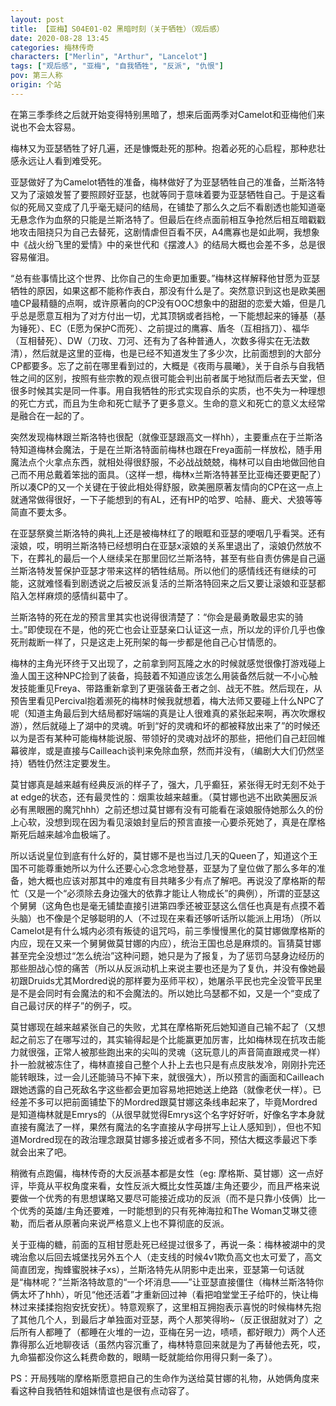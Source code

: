 ```yaml
---
layout: post
title: 【亚梅】S04E01-02 黑暗时刻（关于牺牲）（观后感）
date: 2020-08-28 13:45
categories: 梅林传奇
characters: ["Merlin", "Arthur", "Lancelot"]
tags: ["观后感", "亚梅", "自我牺牲", "反派", "仇恨"]
pov: 第三人称
origin: 个站
---
```


在第三季季终之后就开始变得特别黑暗了，想来后面两季对Camelot和亚梅他们来说也不会太容易。

梅林又为亚瑟牺牲了好几遍，还是慷慨赴死的那种。抱着必死的心启程，那种悲壮感永远让人看到难受死。

亚瑟做好了为Camelot牺牲的准备，梅林做好了为亚瑟牺牲自己的准备，兰斯洛特又为了滚娘发誓了要照顾好亚瑟，也就等同于意味着要为亚瑟牺牲自己。于是这看似的死局又变成了几乎毫无疑问的结局，在铺垫了那么久之后不看剧透也能知道毫无悬念作为血祭的只能是兰斯洛特了。但最后在终点面前相互争抢然后相互暗戳戳地攻击阻挠只为自己去替死，这剧情虐但百看不厌，A4鹰寡也是如此啊，我想象中《战火纷飞里的爱情》中的亲世代和《摆渡人》的结局大概也会差不多，总是很容易催泪。

“总有些事情比这个世界、比你自己的生命更加重要。”梅林这样解释他甘愿为亚瑟牺牲的原因，如果这都不能称作表白，那没有什么是了。突然意识到这也是欧美圈嗑CP最精髓的点啊，或许原著向的CP没有OOC想象中的甜甜的恋爱大婚，但是几乎总是愿意互相为了对方付出一切，尤其顶锅或者挡枪，一下能想起来的锤基（基为锤死）、EC（E愿为保护C而死）、之前提过的鹰寡、盾冬（互相挡刀）、福华（互相替死）、DW（刀玫、刀河、还有为了各种普通人，次数多得实在无法数清），然后就是这里的亚梅，也是已经不知道发生了多少次，比前面想到的大部分CP都要多。忘了之前在哪里看到过的，大概是《夜雨与晨曦》，关于自杀与自我牺牲之间的区别，按照有些宗教的观点很可能会判出前者属于地狱而后者去天堂，但很多时候其实是同一件事。用自我牺牲的形式实现自杀的实质，也不失为一种理想的死亡方式，而且为生命和死亡赋予了更多意义。生命的意义和死亡的意义太经常是融合在一起的了。

突然发现梅林跟兰斯洛特也很配（就像亚瑟跟高文一样hh），主要重点在于兰斯洛特知道梅林会魔法，于是在兰斯洛特面前梅林也跟在Freya面前一样放松，随手用魔法点个火拿点东西，就相处得很舒服，不必战战兢兢，梅林可以自由地做回他自己而不用总戴着笨拙的面具。（这样一想，梅林x兰斯洛特甚至比亚梅还要更配了）所以凑CP的又一个关键在于彼此相处得舒服，欧美圈原著友情向的CP在这一点上就通常做得很好，一下子能想到的有AL，还有HP的哈罗、哈赫、鹿犬、犬狼等等简直不要太多。

在亚瑟祭奠兰斯洛特的典礼上还是被梅林红了的眼眶和亚瑟的哽咽几乎看哭。还有滚娘，哎，明明兰斯洛特已经想明白在亚瑟x滚娘的关系里退出了，滚娘仍然放不下，在葬礼的最后一个人继续呆在那里回忆兰斯洛特，甚至有些自责仿佛是自己逼兰斯洛特发誓保护亚瑟才带来这样的牺牲结局。所以他们的感情线还有继续的可能，这就难怪看到剧透说之后被反派复活的兰斯洛特回来之后又要让滚娘和亚瑟都陷入怎样麻烦的感情纠葛中了。

兰斯洛特的死在龙的预言里其实也说得很清楚了：“你会是最勇敢最忠实的骑士。”即使现在不是，他的死亡也会让亚瑟亲口认证这一点，所以龙的评价几乎也像死刑裁断一样了，只是这走上死刑架的每一步都是他自己心甘情愿的。

梅林的主角光环终于又出现了，之前拿到阿瓦隆之水的时候就感觉很像打游戏碰上渔人国王这种NPC捡到了装备，捣鼓着不知道应该怎么用装备然后就一不小心触发技能重见Freya、带路重新拿到了更强装备王者之剑、战无不胜。然后现在，从预告里看见Percival抱着濒死的梅林时候我就想着，梅大法师又要碰上什么NPC了呢（知道主角最后到大结局都好端端的真是让人很难真的紧张起来啊，再次吹爆权游），然后就碰上了湖中的灵魂。听到“好的灵魂和坏的都被释放出来了”的时候还以为是否有某种可能梅林能说服、带领好的灵魂对战坏的那些，把他们自己赶回帷幕彼岸，或是直接与Cailleach谈判来免除血祭，然而并没有，（编剧大大们仍然坚持）牺牲仍然注定要发生。

莫甘娜真是越来越有经典反派的样子了，强大，几乎癫狂，紧张得无时无刻不处于at edge的状态，还有最灵性的：烟熏妆越来越重。（莫甘娜也逃不出欧美圈反派必有黑眼圈的魔咒hhh）之前还想过莫甘娜有没有可能看在滚娘服侍她那么久的份上心软，没想到现在因为看见滚娘封皇后的预言直接一心要杀死她了，真是在摩格斯死后越来越冷血极端了。

所以话说皇位到底有什么好的，莫甘娜不是也当过几天的Queen了，知道这个王国不可能尊重她所以为什么还要心心念念地登基，亚瑟为了皇位做了那么多年的准备，她大概也应该对那其中的难度有目共睹多少有点了解吧。再说没了摩格斯的帮忙（又是一个“必须除去身边强大的依靠才能让人物成长”的典例），所谓的亚瑟这个舅舅（这角色也是毫无铺垫直接引进第四季还被亚瑟这么信任也真是有点摸不着头脑）也不像是个足够聪明的人（不过现在来看还够听话所以能派上用场）（所以Camelot是有什么城内必须有叛徒的诅咒吗，前三季慢慢黑化的莫甘娜做摩格斯的内应，现在又来一个舅舅做莫甘娜的内应），统治王国也总是麻烦的。盲猜莫甘娜甚至完全没想过“怎么统治”这种问题，她只是为了报复，为了惩罚乌瑟身边经历的那些胆战心惊的痛苦（所以从反派动机上来说主要也还是为了复仇，并没有像她最初跟Druids尤其Mordred说的那样要为巫师平权），她屠杀平民也完全没管平民里是不是会同时有会魔法的和不会魔法的。所以她比乌瑟都不如，又是一个“变成了自己最讨厌的样子”的例子，哎。

莫甘娜现在越来越紧张自己的失败，尤其在摩格斯死后她知道自己输不起了（又想起之前忘了在哪写过的，其实输得起是个比能赢更加厉害，比如梅林现在抗攻击能力就很强，正常人被那些跑出来的尖叫的灵魂（这玩意儿的声音简直跟戒灵一样）扑一脸就被冻住了，梅林直接自己整个人扑上去也只是有点皮肤发冷，刚刚扑完还能转眼珠，过一会儿还能骑马不掉下来，就很强大），所以预言的画面和Cailleach跟她透露的自己死敌名字这些都会更加容易地把她送上绝路（就像老伏一样）。已经差不多可以把前面铺垫下的Mordred跟莫甘娜这条线串起来了，毕竟Mordred是知道梅林就是Emrys的（从很早就觉得Emrys这个名字好好听，好像名字本身就直接有魔法了一样，果然有魔法的名字直接从字母拼写上让人感知到），但也不知道Mordred现在的政治理念跟莫甘娜多接近或者多不同，预估大概这季最迟下季就会出来了吧。

稍微有点跑偏，梅林传奇的大反派基本都是女性（eg: 摩格斯、莫甘娜）这一点好评，毕竟从平权角度来看，女性反派大概比女性英雄/主角还要少，而且严格来说要做一个优秀的有思想谋略又要尽可能接近成功的反派（而不是只靠小伎俩）比一个优秀的英雄/主角还要难，一时能想到的只有死神海拉和The Woman艾琳艾德勒，而后者从原著向来说严格意义上也不算彻底的反派。

关于亚梅的糖，前面的互相甘愿赴死已经提过很多了，再说一条：梅林被湖中的灵魂治愈以后回去城堡找另外五个人（走支线的时候4v1欺负高文也太可爱了，高文简直团宠，掏蜂蜜脱袜子xs），兰斯洛特先从阴影中走出来，亚瑟第一句话就是“梅林呢？”兰斯洛特故意的“一个坏消息——”让亚瑟直接僵住（梅林兰斯洛特你俩太坏了hhh），听见“他还活着”才重新回过神（看把咱堂堂王子给吓的，快让梅林过来揉揉抱抱安抚安抚）。特意观察了，这里相互拥抱表示喜悦的时候梅林先抱了其他几个人，到最后才单独面对亚瑟，两个人那笑得哟~（反正很甜就对了）之后所有人都睡了（都睡在火堆的一边，亚梅在另一边，啧啧，都好眼力）两个人还靠得那么近地聊夜话（虽然内容沉重了，梅林特意回来就是为了再替他去死，哎，九命猫都没你这么耗费命数的，眼睛一眨就能给你用得只剩一条了）。

PS：开局残喘的摩格斯愿意把自己的生命作为送给莫甘娜的礼物，从她俩角度来看这种自我牺牲和姐妹情谊也是很有点动容了。
